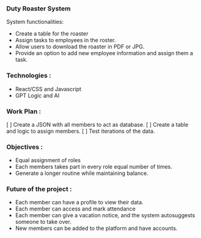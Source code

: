 ### Duty Roaster System
System functionalities: 
- Create a table for the roaster
- Assign tasks to employees in the roster.
- Allow users to download the roaster in PDF or JPG. 
- Provide an option to add new employee information and assign them a task.

### Technologies : 
- React/CSS and Javascript
- GPT Logic and AI


### Work Plan : 
[ ] Create a JSON with all members to act as database. 
[ ] Create a table and logic to assign members. 
[ ] Test iterations of the data. 

### Objectives : 
- Equal assignment of roles
- Each members takes part in every role equal number of times.
- Generate a longer routine while maintaining balance. 


### Future of the project : 
- Each member can have a profile to view their data. 
- Each member can access and mark attendance
- Each member can give a vacation notice, and the system autosuggests someone to take over. 
- New members can be added to the platform and have accounts. 